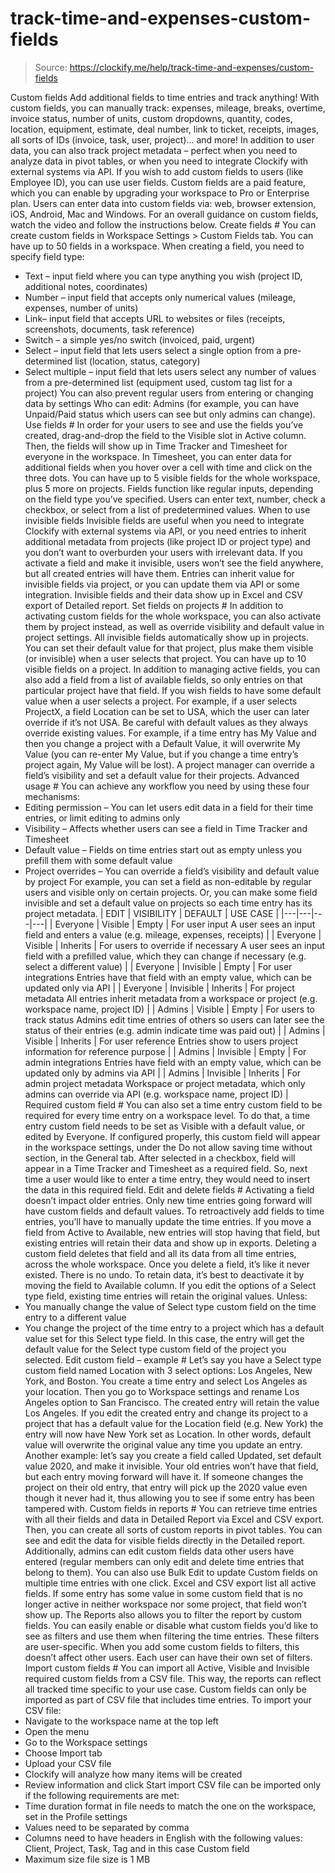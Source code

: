 # track-time-and-expenses-custom-fields

> Source: https://clockify.me/help/track-time-and-expenses/custom-fields

Custom fields
Add additional fields to time entries and track anything!
With custom fields, you can manually track: expenses, mileage, breaks, overtime, invoice status, number of units, custom dropdowns, quantity, codes, location, equipment, estimate, deal number, link to ticket, receipts, images, all sorts of IDs (invoice, task, user, project)… and more!
In addition to user data, you can also track project metadata – perfect when you need to analyze data in pivot tables, or when you need to integrate Clockify with external systems via API.
If you wish to add custom fields to users (like Employee ID), you can use user fields.
Custom fields are a paid feature, which you can enable by upgrading your workspace to Pro or Enterprise plan.
Users can enter data into custom fields via: web, browser extension, iOS, Android, Mac and Windows.
For an overall guidance on custom fields, watch the video and follow the instructions below.
Create fields #
You can create custom fields in Workspace Settings > Custom Fields tab. You can have up to 50 fields in a workspace.
When creating a field, you need to specify field type:
- Text – input field where you can type anything you wish (project ID, additional notes, coordinates)
- Number – input field that accepts only numerical values (mileage, expenses, number of units)
- Link– input field that accepts URL to websites or files (receipts, screenshots, documents, task reference)
- Switch – a simple yes/no switch (invoiced, paid, urgent)
- Select – input field that lets users select a single option from a pre-determined list (location, status, category)
- Select multiple – input field that lets users select any number of values from a pre-determined list (equipment used, custom tag list for a project)
You can also prevent regular users from entering or changing data by settings Who can edit: Admins (for example, you can have Unpaid/Paid status which users can see but only admins can change).
Use fields #
In order for your users to see and use the fields you’ve created, drag-and-drop the field to the Visible slot in Active column. Then, the fields will show up in Time Tracker and Timesheet for everyone in the workspace.
In Timesheet, you can enter data for additional fields when you hover over a cell with time and click on the three dots.
You can have up to 5 visible fields for the whole workspace, plus 5 more on projects.
Fields function like regular inputs, depending on the field type you’ve specified. Users can enter text, number, check a checkbox, or select from a list of predetermined values.
When to use invisible fields
Invisible fields are useful when you need to integrate Clockify with external systems via API, or you need entries to inherit additional metadata from projects (like project ID or project type) and you don’t want to overburden your users with irrelevant data.
If you activate a field and make it invisible, users won’t see the field anywhere, but all created entries will have them. Entries can inherit value for invisible fields via project, or you can update them via API or some integration.
Invisible fields and their data show up in Excel and CSV export of Detailed report.
Set fields on projects #
In addition to activating custom fields for the whole workspace, you can also activate them by project instead, as well as override visibility and default value in project settings.
All invisible fields automatically show up in projects. You can set their default value for that project, plus make them visible (or invisible) when a user selects that project.
You can have up to 10 visible fields on a project.
In addition to managing active fields, you can also add a field from a list of available fields, so only entries on that particular project have that field.
If you wish fields to have some default value when a user selects a project. For example, if a user selects ProjectX, a field Location can be set to USA, which the user can later override if it’s not USA.
Be careful with default values as they always override existing values.
For example, if a time entry has My Value and then you change a project with a Default Value, it will overwrite My Value (you can re-enter My Value, but if you change a time entry’s project again, My Value will be lost).
A project manager can override a field’s visibility and set a default value for their projects.
Advanced usage #
You can achieve any workflow you need by using these four mechanisms:
- Editing permission – You can let users edit data in a field for their time entries, or limit editing to admins only
- Visibility – Affects whether users can see a field in Time Tracker and Timesheet
- Default value – Fields on time entries start out as empty unless you prefill them with some default value
- Project overrides – You can override a field’s visibility and default value by project
For example, you can set a field as non-editable by regular users and visible only on certain projects. Or, you can make some field invisible and set a default value on projects so each time entry has its project metadata.
| EDIT | VISIBILITY | DEFAULT | USE CASE |
|---|---|---|---|
| Everyone | Visible | Empty | For user input A user sees an input field and enters a value (e.g. mileage, expenses, receipts) |
| Everyone | Visible | Inherits | For users to override if necessary A user sees an input field with a prefilled value, which they can change if necessary (e.g. select a different value) |
| Everyone | Invisible | Empty | For user integrations Entries have that field with an empty value, which can be updated only via API |
| Everyone | Invisible | Inherits | For project metadata All entries inherit metadata from a workspace or project (e.g. workspace name, project ID) |
| Admins | Visible | Empty | For users to track status Admins edit time entries of others so users can later see the status of their entries (e.g. admin indicate time was paid out) |
| Admins | Visible | Inherits | For user reference Entries show to users project information for reference purpose |
| Admins | Invisible | Empty | For admin integrations Entries have field with an empty value, which can be updated only by admins via API |
| Admins | Invisible | Inherits | For admin project metadata Workspace or project metadata, which only admins can override via API (e.g. workspace name, project ID) |
Required custom field #
You can also set a time entry custom field to be required for every time entry on a workspace level.
To do that, a time entry custom field needs to be set as Visible with a default value, or edited by Everyone. If configured properly, this custom field will appear in the workspace settings, under the Do not allow saving time without section, in the General tab. After selected in a checkbox, field will appear in a Time Tracker and Timesheet as a required field.
So, next time a user would like to enter a time entry, they would need to insert the data in this required field.
Edit and delete fields #
Activating a field doesn’t impact older entries. Only new time entries going forward will have custom fields and default values. To retroactively add fields to time entries, you’ll have to manually update the time entries.
If you move a field from Active to Available, new entries will stop having that field, but existing entries will retain their data and show up in exports.
Deleting a custom field deletes that field and all its data from all time entries, across the whole workspace. Once you delete a field, it’s like it never existed. There is no undo. To retain data, it’s best to deactivate it by moving the field to Available column.
If you edit the options of a Select type field, existing time entries will retain the original values. Unless:
- You manually change the value of Select type custom field on the time entry to a different value
- You change the project of the time entry to a project which has a default value set for this Select type field. In this case, the entry will get the default value for the Select type custom field of the project you selected.
Edit custom field – example #
Let’s say you have a Select type custom field named Location with 3 select options: Los Angeles, New York, and Boston.
You create a time entry and select Los Angeles as your location. Then you go to Workspace settings and rename Los Angeles option to San Francisco.
The created entry will retain the value Los Angeles.
If you edit the created entry and change its project to a project that has a default value for the Location field (e.g. New York) the entry will now have New York set as Location. In other words, default value will overwrite the original value any time you update an entry.
Another example: let’s say you create a field called Updated, set default value 2020, and make it invisible. Your old entries won’t have that field, but each entry moving forward will have it.
If someone changes the project on their old entry, that entry will pick up the 2020 value even though it never had it, thus allowing you to see if some entry has been tampered with.
Custom fields in reports #
You can retrieve time entries with all their fields and data in Detailed Report via Excel and CSV export. Then, you can create all sorts of custom reports in pivot tables.
You can see and edit the data for visible fields directly in the Detailed report. Additionally, admins can edit custom fields data other users have entered (regular members can only edit and delete time entries that belong to them).
You can also use Bulk Edit to update Custom fields on multiple time entries with one click.
Excel and CSV export list all active fields. If some entry has some value in some custom field that is no longer active in neither workspace nor some project, that field won’t show up.
The Reports also allows you to filter the report by custom fields. You can easily enable or disable what custom fields you’d like to see as filters and use them when filtering the time entries.
These filters are user-specific. When you add some custom fields to filters, this doesn’t affect other users. Each user can have their own set of filters.
Import custom fields #
You can import all Active, Visible and Invisible required custom fields from a CSV file. This way, the reports can reflect all tracked time specific to your use case.
Custom fields can only be imported as part of CSV file that includes time entries.
To import your CSV file:
- Navigate to the workspace name at the top left
- Open the menu
- Go to the Workspace settings
- Choose Import tab
- Upload your CSV file
- Clockify will analyze how many items will be created
- Review information and click Start import
CSV file can be imported only if the following requirements are met:
- Time duration format in file needs to match the one on the workspace, set in the Profile settings
- Values need to be separated by comma
- Columns need to have headers in English with the following values: Client, Project, Task, Tag and in this case Custom field
- Maximum size file size is 1 MB